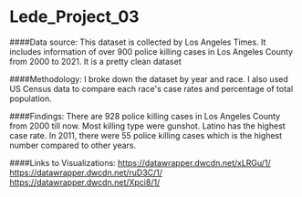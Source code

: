 # Lede_Project_03

####Data source:
This dataset is collected by Los Angeles Times. It includes information of over 900 police killing cases in Los Angeles County from 2000 to 2021. 
It is a pretty clean dataset 

####Methodology:
I broke down the dataset by year and race. I also used US Census data to compare each race's case rates and percentage of total population.

####Findings:
There are 928 police killing cases in Los Angeles County from 2000 till now.
Most killing type were gunshot.
Latino has the highest case rate. 
In 2011, there were 55 police killing cases which is the highest number compared to other years. 

####Links to Visualizations:
https://datawrapper.dwcdn.net/xLRGu/1/
https://datawrapper.dwcdn.net/ruD3C/1/
https://datawrapper.dwcdn.net/Xpci8/1/